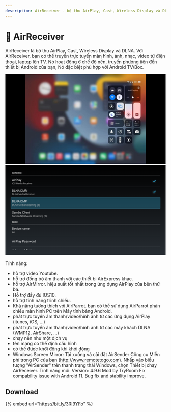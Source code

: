 ```yaml
---
description: AirReceiver - bộ thu AirPlay, Cast, Wireless Display và DLNA (Unlocked)
---
```


# 🔵 AirReceiver

AirReceiver là bộ thu AirPlay, Cast, Wireless Display và DLNA. Với AirReceiver, bạn có thể truyền trực tuyến màn hình, ảnh, nhạc, video từ điện thoại, laptop lên TV. Nó hoạt động ở chế độ nền, truyền phương tiện đến thiết bị Android của bạn, Nó đặc biệt phù hợp với Android TV/Box.

![](../.gitbook/assets/image.png)![](<../.gitbook/assets/image (6).png>)

Tính năng:

* hỗ trợ video Youtube.
* hỗ trợ đồng bộ âm thanh với các thiết bị AirExpress khác.
* hỗ trợ AirMirror. hiệu suất tốt nhất trong ứng dụng AirPlay của bên thứ ba.
* Hỗ trợ đầy đủ IOS10.
* hỗ trợ tính năng trình chiếu.
* Khả năng tương thích với AirParrot. bạn có thể sử dụng AirParrot phản chiếu màn hình PC trên Máy tính bảng Android.
* phát trực tuyến âm thanh/video/hình ảnh từ các ứng dụng AirPlay (itunes, iOS, ...)
* phát trực tuyến âm thanh/video/hình ảnh từ các máy khách DLNA (WMP12, AirShare, ...)
* chạy nền như một dịch vụ
* tên mạng có thể định cấu hình
* có thể được khởi động khi khởi động
* Windows Screen Mirror: Tải xuống và cài đặt AirSender Công cụ Miễn phí trong PC của bạn (http://www.remotetogo.com). Nhấp vào biểu tượng "AirSender" trên thanh trạng thái Windows, chọn Thiết bị chạy AirReceiver. Tính năng mới: Version: 4.9.6 Mod by TryRoom Fix compability issue with Android 11. Bug fix and stability improve.

## Download

{% embed url="https://bit.ly/3RI9YFo" %}

